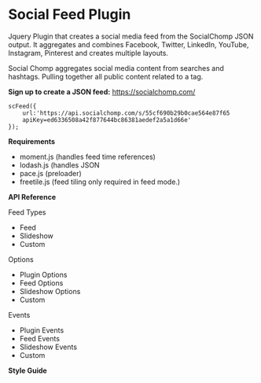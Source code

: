 # Social Feed Plugin
Jquery Plugin that creates a social media feed from the SocialChomp JSON output. It aggregates and combines Facebook, Twitter, LinkedIn, YouTube, Instagram, Pinterest and creates multiple layouts.

Social Chomp aggregates social media content from searches and hashtags. Pulling together all public content related to a tag.

**Sign up to create a JSON feed:** https://socialchomp.com/

    scFeed({
	    url:'https://api.socialchomp.com/s/55cf690b29b0cae564e87f65
	    apiKey=ed6336508a42f877644bc86381aedef2a5a1d66e'
	});
**Requirements**

 - moment.js (handles feed time references) 
 - lodash.js (handles JSON
 - pace.js (preloader) 
 - freetile.js (feed tiling only required in feed mode.)



**API Reference**

Feed Types

 - Feed
 - Slideshow
 - Custom

Options

 - Plugin Options
 - Feed Options
 - Slideshow Options
 - Custom

Events

 - Plugin Events
 - Feed Events
 - Slideshow Events
 - Custom

**Style Guide**